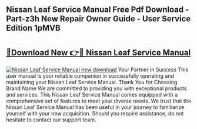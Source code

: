 ## Nissan Leaf Service Manual Free Pdf Download - Part-z3h New Repair Owner Guide - User Service Edition 1pMVB

# <h2><a href="http://cf2569.oget.top/?id=Nissan+Leaf+Service+Manual">🔗Download New 👉🔴 Nissan Leaf Service Manual</a></h2>

[![Nissan Leaf Service Manual new download](https://i.imgur.com/5g1atiW.png)](http://cf2569.oget.top/?id=Nissan+Leaf+Service+Manual)
Your Partner in Success This user manual is your reliable companion in successfully operating and maintaining your Nissan Leaf Service Manual. Thank You for Choosing Brand Name We are committed to providing you with exceptional products and services. This Nissan Leaf Service Manual comes equipped with a comprehensive set of features to meet your diverse needs. We trust that the Nissan Leaf Service Manual has been useful in your journey to familiarize yourself with your new acquisition. Should you require assistance, do not hesitate to contact our support team.
